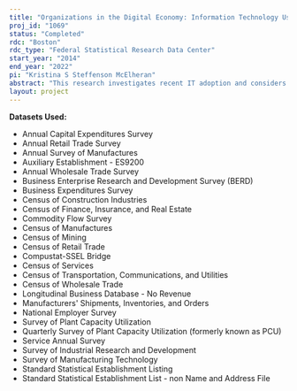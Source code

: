 ```yaml
---
title: "Organizations in the Digital Economy: Information Technology Use, Complementary Investments, and Impacts on Firm Outcomes"
proj_id: "1069"
status: "Completed"
rdc: "Boston"
rdc_type: "Federal Statistical Research Data Center"
start_year: "2014"
end_year: "2022"
pi: "Kristina S Steffenson McElheran"
abstract: "This research investigates recent IT adoption and considers complementary organizational investments. It examines different margins of IT use and investigates both traditional and non-traditional firm outcomes from IT and complementary investments, including productivity, entry, innovation, operational responsiveness, and organizational structure."
layout: project
---
```


**Datasets Used:**

  - Annual Capital Expenditures Survey 
  - Annual Retail Trade Survey 
  - Annual Survey of Manufactures 
  - Auxiliary Establishment - ES9200 
  - Annual Wholesale Trade Survey 
  - Business Enterprise Research and Development Survey (BERD) 
  - Business Expenditures Survey 
  - Census of Construction Industries 
  - Census of Finance, Insurance, and Real Estate 
  - Commodity Flow Survey 
  - Census of Manufactures 
  - Census of Mining 
  - Census of Retail Trade 
  - Compustat-SSEL Bridge 
  - Census of Services 
  - Census of Transportation, Communications, and Utilities 
  - Census of Wholesale Trade 
  - Longitudinal Business Database - No Revenue 
  - Manufacturers' Shipments, Inventories, and Orders 
  - National Employer Survey 
  - Survey of Plant Capacity Utilization 
  - Quarterly Survey of Plant Capacity Utilization (formerly known as PCU) 
  - Service Annual Survey 
  - Survey of Industrial Research and Development 
  - Survey of Manufacturing Technology 
  - Standard Statistical Establishment Listing 
  - Standard Statistical Establishment List - non Name and Address File 

